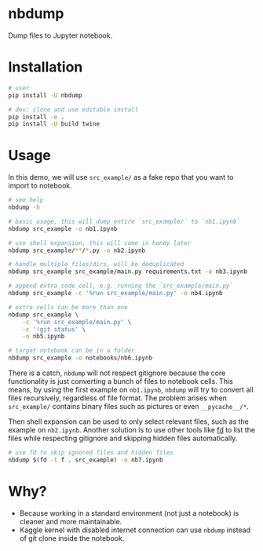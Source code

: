 # nbdump
Dump files to Jupyter notebook.

# Installation
```bash
# user
pip install -U nbdump

# dev: clone and use editable install
pip install -e .
pip install -U build twine
```

# Usage
In this demo, we will use `src_example/` as a fake repo that you want to import to notebook.

```bash
# see help
nbdump -h

# basic usage, this will dump entire `src_example/` to `nb1.ipynb`
nbdump src_example -o nb1.ipynb

# use shell expansion, this will come in handy later
nbdump src_example/**/*.py -o nb2.ipynb

# handle multiple files/dirs, will be deduplicated
nbdump src_example src_example/main.py requirements.txt -o nb3.ipynb

# append extra code cell, e.g. running the `src_example/main.py`
nbdump src_example -c '%run src_example/main.py' -o nb4.ipynb

# extra cells can be more than one
nbdump src_example \
    -c '%run src_example/main.py' \
    -c '!git status' \
    -o nb5.ipynb

# target notebook can be in a folder
nbdump src_example -o notebooks/nb6.ipynb
```
There is a catch, `nbdump` will not respect gitignore because the core functionality is just converting a bunch of files to notebook cells. This means, by using the first example on `nb1.ipynb`, `nbdump` will try to convert all files recursively, regardless of file format. The problem arises when `src_example/` contains binary files such as pictures or even `__pycache__/*`.

Then shell expansion can be used to only select relevant files, such as the example on `nb2.ipynb`. Another solution is to use other tools like [fd](https://github.com/sharkdp/fd) to list the files while respecting gitignore and skipping hidden files automatically.

```bash
# use fd to skip ignored files and hidden files
nbdump $(fd -t f . src_example) -o nb7.ipynb
```

# Why?
* Because working in a standard environment (not just a notebook) is cleaner and more maintainable.
* Kaggle kernel with disabled internet connection can use `nbdump` instead of git clone inside the notebook.
